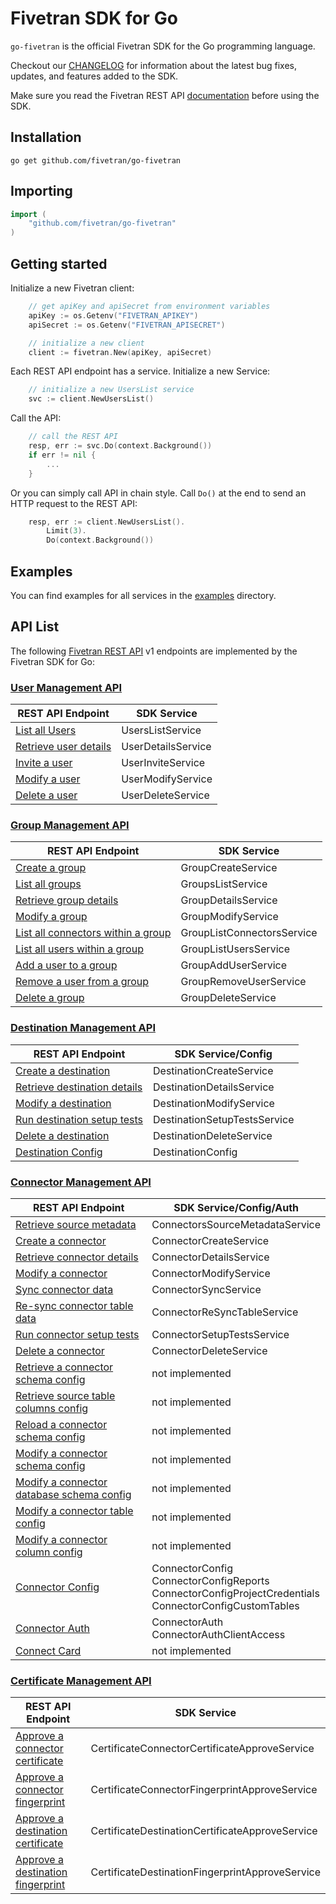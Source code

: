 # Fivetran SDK for Go

`go-fivetran` is the official Fivetran SDK for the Go programming language.

Checkout our [CHANGELOG](CHANGELOG.md) for information about the latest bug fixes, updates, and features added to the SDK. 

Make sure you read the Fivetran REST API [documentation](https://fivetran.com/docs/rest-api) before using the SDK.

## Installation

```
go get github.com/fivetran/go-fivetran
```

## Importing

```go
import (
    "github.com/fivetran/go-fivetran"
)
```

## Getting started

Initialize a new Fivetran client: 

```go
	// get apiKey and apiSecret from environment variables
	apiKey := os.Getenv("FIVETRAN_APIKEY")
	apiSecret := os.Getenv("FIVETRAN_APISECRET")

	// initialize a new client
	client := fivetran.New(apiKey, apiSecret)
```

Each REST API endpoint has a service. Initialize a new Service: 

```go
	// initialize a new UsersList service
	svc := client.NewUsersList()
```

Call the API:

```go
	// call the REST API
	resp, err := svc.Do(context.Background())
	if err != nil {
		...
	}
```

Or you can simply call API in chain style. Call `Do()` at the end to send an HTTP request to the REST API:

```go
	resp, err := client.NewUsersList().
		Limit(3).
		Do(context.Background())

```

## Examples

You can find examples for all services in the [examples](examples/) directory.

## API List

The following [Fivetran REST API](https://fivetran.com/docs/rest-api) v1 endpoints are implemented by the Fivetran SDK for Go: 

### [User Management API](https://fivetran.com/docs/rest-api/users)

REST API Endpoint | SDK Service
--- | ---
[List all Users](https://fivetran.com/docs/rest-api/users#listallusers) | UsersListService
[Retrieve user details](https://fivetran.com/docs/rest-api/users#retrieveuserdetails) | UserDetailsService
[Invite a user](https://fivetran.com/docs/rest-api/users#inviteauser) | UserInviteService 
[Modify a user](https://fivetran.com/docs/rest-api/users#modifyauser) | UserModifyService
[Delete a user](https://fivetran.com/docs/rest-api/users#deleteauser) | UserDeleteService

### [Group Management API](https://fivetran.com/docs/rest-api/groups)

REST API Endpoint | SDK Service
--- | ---
[Create a group](https://fivetran.com/docs/rest-api/groups#createagroup) | GroupCreateService
[List all groups](https://fivetran.com/docs/rest-api/groups#listallgroups) | GroupsListService
[Retrieve group details](https://fivetran.com/docs/rest-api/groups#retrievegroupdetails) | GroupDetailsService
[Modify a group](https://fivetran.com/docs/rest-api/groups#modifyagroup) | GroupModifyService
[List all connectors within a group](https://fivetran.com/docs/rest-api/groups#listallconnectorswithinagroup) | GroupListConnectorsService
[List all users within a group](https://fivetran.com/docs/rest-api/groups#listalluserswithinagroup) | GroupListUsersService
[Add a user to a group](https://fivetran.com/docs/rest-api/groups#addausertoagroup) | GroupAddUserService
[Remove a user from a group](https://fivetran.com/docs/rest-api/groups#removeauserfromagroup) | GroupRemoveUserService
[Delete a group](https://fivetran.com/docs/rest-api/groups#deleteagroup) | GroupDeleteService

### [Destination Management API](https://fivetran.com/docs/rest-api/destinations)

REST API Endpoint | SDK Service/Config
--- | ---
[Create a destination](https://fivetran.com/docs/rest-api/destinations#createadestination) | DestinationCreateService
[Retrieve destination details](https://fivetran.com/docs/rest-api/destinations#retrievedestinationdetails) | DestinationDetailsService
[Modify a destination](https://fivetran.com/docs/rest-api/destinations#modifyadestination) | DestinationModifyService
[Run destination setup tests](https://fivetran.com/docs/rest-api/destinations#rundestinationsetuptests) | DestinationSetupTestsService
[Delete a destination](https://fivetran.com/docs/rest-api/destinations#deleteadestination) | DestinationDeleteService
[Destination Config](https://fivetran.com/docs/rest-api/destinations/config) | DestinationConfig 

### [Connector Management API](https://fivetran.com/docs/rest-api/connectors)

REST API Endpoint | SDK Service/Config/Auth
--- | ---
[Retrieve source metadata](https://fivetran.com/docs/rest-api/connectors#retrievesourcemetadata) | ConnectorsSourceMetadataService
[Create a connector](https://fivetran.com/docs/rest-api/connectors#createaconnector) | ConnectorCreateService
[Retrieve connector details](https://fivetran.com/docs/rest-api/connectors#retrieveconnectordetails) | ConnectorDetailsService
[Modify a connector](https://fivetran.com/docs/rest-api/connectors#modifyaconnector) | ConnectorModifyService
[Sync connector data](https://fivetran.com/docs/rest-api/connectors#syncconnectordata) | ConnectorSyncService
[Re-sync connector table data](https://fivetran.com/docs/rest-api/connectors#resyncconnectortabledata) | ConnectorReSyncTableService
[Run connector setup tests](https://fivetran.com/docs/rest-api/connectors#runconnectorsetuptests) | ConnectorSetupTestsService
[Delete a connector](https://fivetran.com/docs/rest-api/connectors#deleteaconnector) | ConnectorDeleteService
[Retrieve a connector schema config](https://fivetran.com/docs/rest-api/connectors#retrieveaconnectorschemaconfig) | not implemented
[Retrieve source table columns config](https://fivetran.com/docs/rest-api/connectors#retrievesourcetablecolumnsconfig) | not implemented
[Reload a connector schema config](https://fivetran.com/docs/rest-api/connectors#reloadaconnectorschemaconfig) | not implemented
[Modify a connector schema config](https://fivetran.com/docs/rest-api/connectors#modifyaconnectorschemaconfig) | not implemented
[Modify a connector database schema config](https://fivetran.com/docs/rest-api/connectors#modifyaconnectordatabaseschemaconfig) | not implemented
[Modify a connector table config](https://fivetran.com/docs/rest-api/connectors#modifyaconnectortableconfig) | not implemented
[Modify a connector column config](https://fivetran.com/docs/rest-api/connectors#modifyaconnectorcolumnconfig) | not implemented
[Connector Config](https://fivetran.com/docs/rest-api/connectors/config) | ConnectorConfig<br> ConnectorConfigReports<br> ConnectorConfigProjectCredentials<br> ConnectorConfigCustomTables
[Connector Auth](https://fivetran.com/docs/rest-api/connectors) | ConnectorAuth<br> ConnectorAuthClientAccess
[Connect Card](https://fivetran.com/docs/rest-api/connectors/connect-card) | not implemented

### [Certificate Management API](https://fivetran.com/docs/rest-api/certificates)
REST API Endpoint | SDK Service
--- | ---
[Approve a connector certificate](https://fivetran.com/docs/rest-api/certificates#approveaconnectorcertificate) | CertificateConnectorCertificateApproveService
[Approve a connector fingerprint](https://fivetran.com/docs/rest-api/certificates#approveaconnectorfingerprint) | CertificateConnectorFingerprintApproveService
[Approve a destination certificate](https://fivetran.com/docs/rest-api/certificates#approveadestinationcertificate) | CertificateDestinationCertificateApproveService
[Approve a destination fingerprint](https://fivetran.com/docs/rest-api/certificates#approveadestinationfingerprint) | CertificateDestinationFingerprintApproveService
